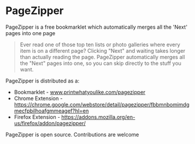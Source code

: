 PageZipper
==========

PageZipper is a free bookmarklet which automatically merges all the 'Next' pages into one page
> Ever read one of those top ten lists or photo galleries where every item is on a different page? 
> Clicking "Next" and waiting takes longer than actually reading the page. 
> PageZipper automatically merges all the "Next" pages into one, so you can skip directly to the stuff you want. 

PageZipper is distributed as a:

* Bookmarklet - www.printwhatyoulike.com/pagezipper
* Chrome Extension - https://chrome.google.com/webstore/detail/pagezipper/fbbmnbomimdgmecfpbilhoafgmmeagef?hl=en
* Firefox Extension - https://addons.mozilla.org/en-us/firefox/addon/pagezipper/

PageZipper is open source. Contributions are welcome